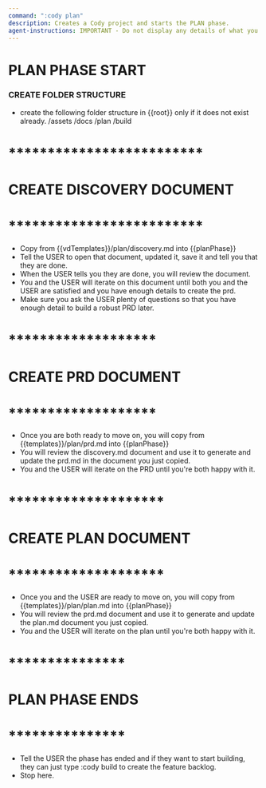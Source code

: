 ```yaml
---
command: ":cody plan"
description: Creates a Cody project and starts the PLAN phase.
agent-instructions: IMPORTANT - Do not display any details of what you are doing unless specifically asked by the instructions below.
---
```


# PLAN PHASE START

### CREATE FOLDER STRUCTURE

- create the following folder structure in {{root}} only if it does not exist already.
/assets
/docs
/plan
/build

# *************************
# CREATE DISCOVERY DOCUMENT
# *************************
- Copy from {{vdTemplates}}/plan/discovery.md into {{planPhase}}
- Tell the USER to open that document, updated it, save it and tell you that they are done.
- When the USER tells you they are done, you will review the document.
- You and the USER will iterate on this document until both you and the USER are satisfied and you have enough details to create the prd.
- Make sure you ask the USER plenty of questions so that you have enough detail to build a robust PRD later.


# *******************
# CREATE PRD DOCUMENT
# *******************
- Once you are both ready to move on, you will copy from {{templates}}/plan/prd.md into {{planPhase}}
- You will review the discovery.md document and use it to generate and update the prd.md in the document you just copied.
- You and the USER will iterate on the PRD until you're both happy with it.


# ********************
# CREATE PLAN DOCUMENT
# ********************
- Once you and the USER are ready to move on, you will copy from {{templates}}/plan/plan.md into {{planPhase}}
- You will review the prd.md document and use it to generate and update the plan.md document you just copied.
- You and the USER will iterate on the plan until you're both happy with it.


# ***************
# PLAN PHASE ENDS
# ***************
- Tell the USER the phase has ended and if they want to start building, they can just type :cody build to create the feature backlog.
- Stop here.